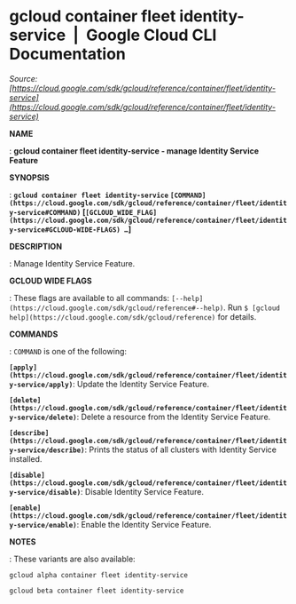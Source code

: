 # gcloud container fleet identity-service  |  Google Cloud CLI Documentation

*Source: [https://cloud.google.com/sdk/gcloud/reference/container/fleet/identity-service](https://cloud.google.com/sdk/gcloud/reference/container/fleet/identity-service)*

**NAME**

: **gcloud container fleet identity-service - manage Identity Service Feature**

**SYNOPSIS**

: **`gcloud container fleet identity-service` `[COMMAND](https://cloud.google.com/sdk/gcloud/reference/container/fleet/identity-service#COMMAND)` [`[GCLOUD_WIDE_FLAG](https://cloud.google.com/sdk/gcloud/reference/container/fleet/identity-service#GCLOUD-WIDE-FLAGS) …`]**

**DESCRIPTION**

: Manage Identity Service Feature.

**GCLOUD WIDE FLAGS**

: These flags are available to all commands: `[--help](https://cloud.google.com/sdk/gcloud/reference#--help)`.
Run `$ [gcloud help](https://cloud.google.com/sdk/gcloud/reference)` for details.

**COMMANDS**

: ``COMMAND`` is one of the following:

**`[apply](https://cloud.google.com/sdk/gcloud/reference/container/fleet/identity-service/apply)`**:
Update the Identity Service Feature.

**`[delete](https://cloud.google.com/sdk/gcloud/reference/container/fleet/identity-service/delete)`**:
Delete a resource from the Identity Service Feature.

**`[describe](https://cloud.google.com/sdk/gcloud/reference/container/fleet/identity-service/describe)`**:
Prints the status of all clusters with Identity Service installed.

**`[disable](https://cloud.google.com/sdk/gcloud/reference/container/fleet/identity-service/disable)`**:
Disable Identity Service Feature.

**`[enable](https://cloud.google.com/sdk/gcloud/reference/container/fleet/identity-service/enable)`**:
Enable the Identity Service Feature.

**NOTES**

: These variants are also available:

```
gcloud alpha container fleet identity-service
```

```
gcloud beta container fleet identity-service
```